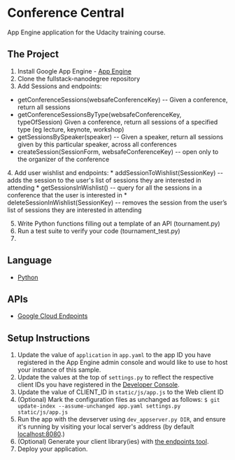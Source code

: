 # Conference Central
App Engine application for the Udacity training course.

## The Project
1. Install Google App Engine - [App Engine][1]
2. Clone the fullstack-nanodegree repository  
3. Add Sessions and endpoints:  
<ul>
  <li> getConferenceSessions(websafeConferenceKey) -- Given a conference, return all sessions </li>
  <li> getConferenceSessionsByType(websafeConferenceKey, typeOfSession) Given a conference, return all sessions of a specified type (eg lecture, keynote, workshop) </li>
  <li> getSessionsBySpeaker(speaker) -- Given a speaker, return all sessions given by this particular speaker, across all conferences </li>
  <li> createSession(SessionForm, websafeConferenceKey) -- open only to the organizer of the conference </li>
</ul>
4. Add user wishlist and endpoints:
  *	addSessionToWishlist(SessionKey) -- adds the session to the user's list of sessions they are interested in attending
  *	getSessionsInWishlist() -- query for all the sessions in a conference that the user is interested in
  *	deleteSessionInWishlist(SessionKey) -- removes the session from the user’s list of sessions they are interested in attending

5. Write Python functions filling out a template of an API (tournament.py)  
6. Run a test suite to verify your code (tournament_test.py)  
7. 


## Language
- [Python][2]

## APIs
- [Google Cloud Endpoints][3]

## Setup Instructions
1. Update the value of `application` in `app.yaml` to the app ID you
   have registered in the App Engine admin console and would like to use to host
   your instance of this sample.
1. Update the values at the top of `settings.py` to
   reflect the respective client IDs you have registered in the
   [Developer Console][4].
1. Update the value of CLIENT_ID in `static/js/app.js` to the Web client ID
1. (Optional) Mark the configuration files as unchanged as follows:
   `$ git update-index --assume-unchanged app.yaml settings.py static/js/app.js`
1. Run the app with the devserver using `dev_appserver.py DIR`, and ensure it's running by visiting your local server's address (by default [localhost:8080][5].)
1. (Optional) Generate your client library(ies) with [the endpoints tool][6].
1. Deploy your application.


[1]: https://developers.google.com/appengine
[2]: http://python.org
[3]: https://developers.google.com/appengine/docs/python/endpoints/
[4]: https://console.developers.google.com/
[5]: https://localhost:8080/
[6]: https://developers.google.com/appengine/docs/python/endpoints/endpoints_tool
